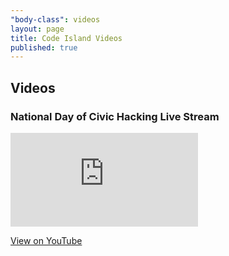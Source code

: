 ```yaml
---
"body-class": videos
layout: page
title: Code Island Videos
published: true
---
```


<div class="ytcontainer">

<h2>Videos</h2>

<h3>National Day of Civic Hacking Live Stream</h3>

<iframe src="http://www.youtube.com/embed/dwCFOywyX78" frameborder="0" allowfullscreen></iframe>

<a href="http://youtu.be/dwCFOywyX78">View on YouTube</a>
</div>
<script src="../javascripts/jquery.fitvids.js"></script>
<script>
	$(".ytcontainer").fitVids();
</script>